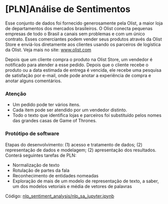 # [PLN]Análise de Sentimentos
Esse conjunto de dados foi fornecido generosamente pela Olist, a maior loja de departamentos dos mercados brasileiros. O Olist conecta pequenas empresas de todo o Brasil a canais sem problemas e com um único contrato. Esses comerciantes podem vender seus produtos através da Olist Store e enviá-los diretamente aos clientes usando os parceiros de logística da Olist. Veja mais no site: www.olist.com

Depois que um cliente compra o produto na Olist Store, um vendedor é notificado para atender a esse pedido. Depois que o cliente recebe o produto ou a data estimada de entrega é vencida, ele recebe uma pesquisa de satisfação por e-mail, onde pode anotar a experiência de compra e anotar alguns comentários.

### Atenção
- Um pedido pode ter vários itens.
- Cada item pode ser atendido por um vendedor distinto.
- Todo o texto que identifica lojas e parceiros foi substituído pelos nomes das grandes casas de Game of Thrones.

### Protótipo de software
Etapas do desenvolvimento: (1) acesso e tratamento de dados; (2) representação de dados e modelagem; (2) apresentação dos resultados. Conterá seguintes tarefas de PLN:

- Normalização de texto
- Rotulação de partes da fala
- Reconhecimento de entidades nomeadas
- Exploração de mais de um modelo de representação de texto, a saber, um dos modelos vetoriais e média de vetores de palavras

Código: [nlp_sentiment_analysis/nlp_sa_jupyter.ipynb](https://github.com/renholds/nlp_sentiment_analysis/blob/master/nlp_sa_jupyter.ipynb)
